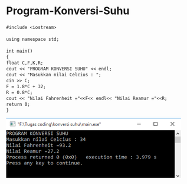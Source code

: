 # Program-Konversi-Suhu
    #include <iostream>

    using namespace std;

    int main()
    {
    float C,F,K,R;
    cout << "PROGRAM KONVERSI SUHU" << endl;
    cout << "Masukkan nilai Celcius : ";
    cin >> C;
    F = 1.8*C + 32;
    R = 0.8*C;
    cout << "Nilai Fahrenheit ="<<F<< endl<< "Nilai Reamur ="<<R;
    return 0;
    }
   ![img](https://raw.githubusercontent.com/BambangPriam/Program-Konversi-Suhu/master/Program%20Konversi%20suhu.png)
